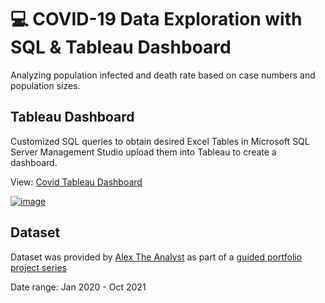 # 💻 COVID-19 Data Exploration with SQL & Tableau Dashboard

Analyzing population infected and death rate based on case numbers and population sizes.

## Tableau Dashboard

Customized SQL queries to obtain desired Excel Tables in Microsoft SQL Server Management Studio upload them into Tableau to create a dashboard.

View: <a href="https://public.tableau.com/app/profile/jiahao.zhang1944/viz/CovidDashboard_17322167129170/Dashboard1?publish=yes">Covid Tableau Dashboard</a>

<a href="https://public.tableau.com/app/profile/jiahao.zhang1944/viz/CovidDashboard_17322167129170/Dashboard1?publish=yes">![image](https://github.com/user-attachments/assets/74570b9e-5cdf-452e-880b-6d29eebe1b3c)</a>


## Dataset

Dataset was provided by <a href="https://github.com/AlexTheAnalyst">Alex The Analyst</a> as part of a <a href="https://github.com/AlexTheAnalyst/PortfolioProjects">guided portfolio project series</a>

Date range: Jan 2020 - Oct 2021
